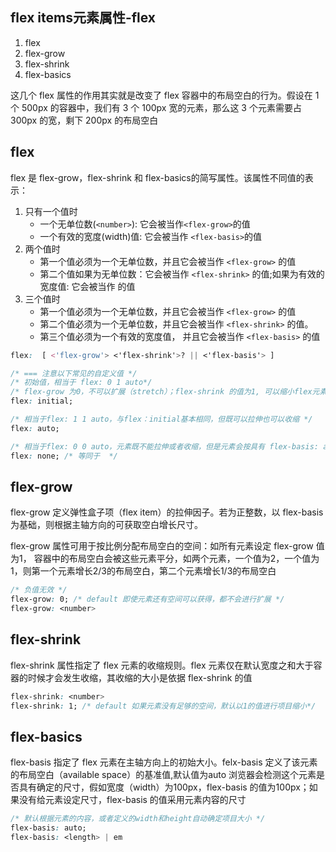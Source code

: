 
## flex items元素属性-flex
1. flex
2. flex-grow
3. flex-shrink
4. flex-basics

这几个 flex 属性的作用其实就是改变了 flex 容器中的布局空白的行为。假设在 1 个 500px 的容器中，我们有 3 个 100px 宽的元素，那么这 3 个元素需要占 300px 的宽，剩下 200px 的布局空白

## flex
flex 是 flex-grow，flex-shrink 和 flex-basics的简写属性。该属性不同值的表示：
1. 只有一个值时
    * 一个无单位数(`<number>`): 它会被当作`<flex-grow>`的值 
    * 一个有效的宽度(width)值: 它会被当作 `<flex-basis>`的值
2. 两个值时
    * 第一个值必须为一个无单位数，并且它会被当作 `<flex-grow>` 的值
    * 第二个值如果为无单位数：它会被当作 `<flex-shrink>` 的值;如果为有效的宽度值: 它会被当作 <flex-basis> 的值
3. 三个值时
    * 第一个值必须为一个无单位数，并且它会被当作 `<flex-grow>` 的值
    * 第二个值必须为一个无单位数，并且它会被当作  `<flex-shrink>` 的值。
    * 第三个值必须为一个有效的宽度值， 并且它会被当作 `<flex-basis>` 的值
```css
flex:  [ <'flex-grow'> <'flex-shrink'>? || <'flex-basis'> ]

/* === 注意以下常见的自定义值 */
/* 初始值，相当于 flex: 0 1 auto*/
/* flex-grow 为0，不可以扩展（stretch）；flex-shrink 的值为1, 可以缩小flex元素防止溢出*/
flex: initial;

/* 相当于flex: 1 1 auto，与flex：initial基本相同，但既可以拉伸也可以收缩 */
flex: auto; 

/* 相当于flex: 0 0 auto，元素既不能拉伸或者收缩，但是元素会按具有 flex-basis: auto 属性的flexbox进行布局 */
flex: none; /* 等同于  */
```

## flex-grow
flex-grow 定义弹性盒子项（flex item）的拉伸因子。若为正整数，以 flex-basis 为基础，则根据主轴方向的可获取空白增长尺寸。

flex-grow 属性可用于按比例分配布局空白的空间：如所有元素设定 flex-grow 值为1， 容器中的布局空白会被这些元素平分，如两个元素，一个值为2，一个值为1，则第一个元素增长2/3的布局空白，第二个元素增长1/3的布局空白
```css
/* 负值无效 */
flex-grow: 0; /* default 即使元素还有空间可以获得，都不会进行扩展 */
flex-grow: <number>
```

## flex-shrink
flex-shrink 属性指定了 flex 元素的收缩规则。flex 元素仅在默认宽度之和大于容器的时候才会发生收缩，其收缩的大小是依据 flex-shrink 的值
```css
flex-shrink: <number>
flex-shrink: 1; /* default 如果元素没有足够的空间，默认以1的值进行项目缩小*/
```

## flex-basics
flex-basis 指定了 flex 元素在主轴方向上的初始大小。felx-basis 定义了该元素的布局空白（available space）的基准值,默认值为auto  浏览器会检测这个元素是否具有确定的尺寸，假如宽度（width）为100px，flex-basis 的值为100px；如果没有给元素设定尺寸，flex-basis 的值采用元素内容的尺寸
```css
/* 默认根据元素的内容，或者定义的width和height自动确定项目大小 */
flex-basis: auto;
flex-basis: <length> | em
```


